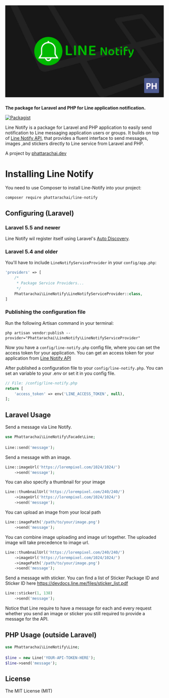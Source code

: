 <h1 align="center"><img src="/art/line-notify-banner.jpg" alt="Line Notify"></h1>

**The package for Laravel and PHP for Line application notification.**

[comment]: <> ([![Travis]&#40;https://travis-ci.org/corcel/corcel.svg?branch=master&#41;]&#40;https://travis-ci.org/corcel/corcel?branch=master&#41;)

[![Packagist](https://img.shields.io/packagist/dt/phattarachai/line-notify.svg)](https://github.com/phattarachai/line-notify/releases)

[comment]: <> ([![Test Coverage]&#40;https://codeclimate.com/github/corcel/corcel/badges/coverage.svg&#41;]&#40;https://codeclimate.com/github/corcel/corcel/coverage&#41;)

[comment]: <> ([![Maintainability]&#40;https://api.codeclimate.com/v1/badges/3dc8135eee70ae7da325/maintainability&#41;]&#40;https://codeclimate.com/github/corcel/corcel/maintainability&#41;)

Line Notify is a package for Laravel and PHP application to easily send notification to Line messaging application users
or groups. It builds on top of [Line Notify API](https://notify-bot.line.me/doc/en/), that provides a fluent interface
to send messages, images ,and stickers directly to Line service from Laravel and PHP.

A project by [phattarachai.dev](https://phattarachai.dev)

[comment]: <> (If my package make your life easier, please consider:)

[comment]: <> (<a href="https://ko-fi.com/A36513JF" target="_blank">Buy me a Coffee</a> |)

[comment]: <> (<a href="https://twitter.com/corcelphp" target="_blank">Follow Corcel on Twitter</a>)

# <a id="installing-line-notify"></a> Installing Line Notify

You need to use Composer to install Line-Notify into your project:

```
composer require phattarachai/line-notify
```

## Configuring (Laravel)

### <a name="config-auto-discovery"></a> Laravel 5.5 and newer

Line Notify wil register itself using
Laravel's [Auto Discovery](https://laravel.com/docs/5.5/packages#package-discovery).

### <a name="config-service-loader"></a> Laravel 5.4 and older

You'll have to include `LineNotifyServiceProvider` in your `config/app.php`:

```php
'providers' => [
    /*
     * Package Service Providers...
     */
    Phattarachai\LineNotify\LineNotifyServiceProvider::class,
]
```

### <a name="config-publish"></a> Publishing the configuration file

Run the following Artisan command in your terminal:

```
php artisan vendor:publish --provider="Phattarachai\LineNotify\LineNotifyServiceProvider"
```

Now you have a `config/line-notify.php` config file, where you can set the access token for your application. You can
get an access token for your application from [Line Notify API](https://notify-bot.line.me/my/)

After published a configuration file to your `config/line-notify.php`. You can set an variable to your .env or set it in
you config file.

```php
// File: /config/line-notify.php
return [
    'access_token' => env('LINE_ACCESS_TOKEN', null),
];
```

## Laravel Usage

Send a message via Line Notify.

```php
use Phattarachai\LineNotify\Facade\Line;

Line::send('message');
```

Send a message with an image.

```php
Line::imageUrl('https://lorempixel.com/1024/1024/')
    ->send('message');
```

You can also specify a thumbnail for your image

```php
Line::thumbnailUrl('https://lorempixel.com/240/240/')
    ->imageUrl('https://lorempixel.com/1024/1024/')
    ->send('message');
```

You can upload an image from your local path

```php
Line::imagePath('/path/to/your/image.png')
    ->send('message');
```

You can combine image uploading and image url together. The uploaded image will take precedence to image url.

```php
Line::thumbnailUrl('https://lorempixel.com/240/240/')
    ->imageUrl('https://lorempixel.com/1024/1024/')
    ->imagePath('/path/to/your/image.png')
    ->send('message');
```

Send a message with sticker. You can find a list of Sticker Package ID and Sticker ID
here https://devdocs.line.me/files/sticker_list.pdf

```php
Line::sticker(1, 138)
    ->send('message');
```

Notice that Line require to have a message for each and every request whether you send an image or sticker you still
required to provide a message for the API.

## PHP Usage (outside Laravel)

```php
use Phattarachai\LineNotify\Line;

$line = new Line('YOUR-API-TOKEN-HERE');
$line->send('message');
```

## License

The MIT License (MIT)
